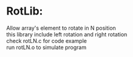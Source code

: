 # RotLib:
Allow array's element to rotate in N position  
this library include left rotation and right rotation  
check rotLN.c for code example  
run rotLN.o to simulate program
